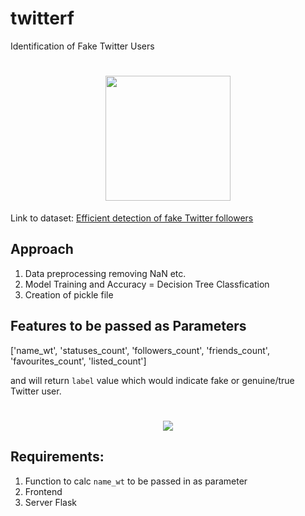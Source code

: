 # twitterf
Identification of Fake Twitter Users

<h1 align="center"><img width="200px" height="auto" src="https://user-images.githubusercontent.com/50984984/129434228-e72ed30e-cda9-4781-b4cb-ba0a07c21252.png"/></h1>

Link to dataset: [Efficient detection of fake Twitter followers](http://mib.projects.iit.cnr.it/dataset.html)

## Approach

1. Data preprocessing removing NaN etc.
2. Model Training and Accuracy = Decision Tree Classfication 
3. Creation of pickle file

## Features to be passed as Parameters

['name_wt',
 'statuses_count',
 'followers_count',
 'friends_count',
 'favourites_count',
 'listed_count']
 
 and will return `label` value which would indicate fake or genuine/true Twitter user.
 
<h1 align="center"><img src="https://user-images.githubusercontent.com/50984984/129464986-95e8459c-c2e2-4e48-b277-a8a8a1fe2cab.png"/></h1>

## Requirements:

1. Function to calc `name_wt` to be passed in as parameter
2. Frontend
3. Server Flask
